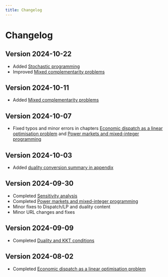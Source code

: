 ```yaml
---
title: Changelog
---
```


# Changelog

## Version 2024-10-22

* Added [Stochastic programming](advanced/stochastic-programming.md)
* Improved [Mixed complementarity problems](advanced/mixed-complementarity.md)

## Version 2024-10-11

* Added [Mixed complementarity problems](advanced/mixed-complementarity.md)

## Version 2024-10-07

* Fixed typos and minor errors in chapters [Economic dispatch as a linear optimisation problem](basics/dispatch-lp.md) and [Power markets and mixed-integer programming](basics/markets-milp.md)

## Version 2024-10-03

* Added [duality conversion summary in appendix](appendix/duality-conversion.md)

## Version 2024-09-30

* Completed [Sensitivity analysis](basics/sensitivity-analysis.md)
* Completed [Power markets and mixed-integer programming](basics/markets-milp.md)
* Minor fixes to Dispatch/LP and duality content
* Minor URL changes and fixes

## Version 2024-09-09

* Completed [Duality and KKT conditions](basics/duality-kkts.md)

## Version 2024-08-02

* Completed [Economic dispatch as a linear optimisation problem](basics/dispatch-lp.md)
